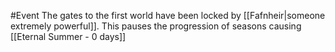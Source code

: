 #Event
The gates to the first world have been locked by [[Fafnheir|someone extremely powerful]]. This pauses the progression of seasons causing [[Eternal Summer - 0 days]]
